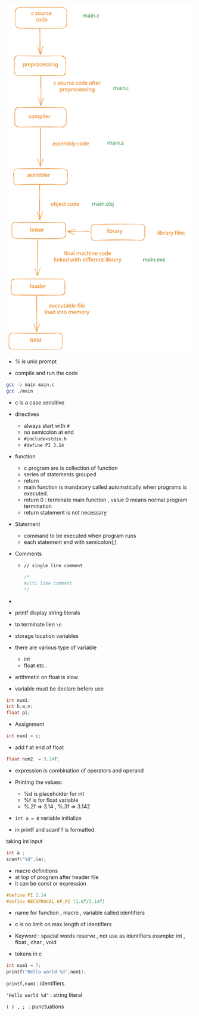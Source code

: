 ![how-c-excute](c-exe.svg)

- % is unix prompt

- compile and run the code

```bash
gcc -o main main.c
gcc ./main
```

- c is a case sensitive

- directives

  - always start with `#`
  - no semicolon at end
  - `#include<stdio.h`
  - `#define PI 3.14`

- function

  - c program are is collection of function
  - series of statements grouped
  - return
  - main function is mandatory called automatically when programs is executed.
  - return 0 : terminate main function , value 0 means normal program termination
  - return statement is not necessary

- Statement

  - command to be executed when program runs
  - each statement end with semicolon(;)

- Comments

  - `// single line comment `

    ```c
    /*
    multi line comment
    */
    ```

-
- printf display string literals
- to terminate lien `\n`

- storage location variables

- there are various type of variable

  - int
  - float
    etc..

- arithmetic on float is slow

- variable must be declare before use

```c
int num1;
int h,w,v;
float pi;
```

- Assignment

```c
int num1 = c;
```

- add f at end of float

```c
float num2  = 3.14f;
```

- expression is combination of operators and operand

- Printing the values:

  - %d is placeholder for int
  - %f is for float variable
  - %.2f => 3.14 , %.3f => 3.142

- `int a = 8` variable initialize

- in printf and scanf f is formatted

taking int input

```c
int a ;
scanf("%d",&a);
```

- macro definitions
- at top of program after header file
- it can be const or expression

```c
#define PI 3.14
#define RECIPROCAL_OF_PI (1.0f/3.14f)
```

- name for function , macro , variable called identifiers

- c is no limit on max length of identifiers

- Keyword : spacial words reserve , not use as identifiers example: int , float , char , void

- tokens in c

```c
int num1 = 7;
printf("Hello world %d",num1);
```

`printf,num1` : identifiers

`"Hello world %d"` : string literal

`( ) , ; ` : punctuations
